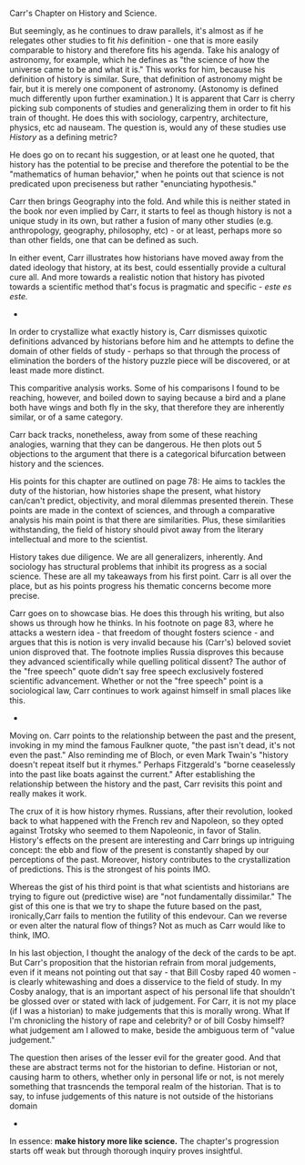 Carr's Chapter on History and Science. 

But seemingly, as he continues to draw parallels, it's almost as if he relegates other studies to fit *his* definition - one that is more easily comparable to history and therefore fits his agenda. Take his analogy of astronomy, for example, which he defines as "the science of how the universe came to be and what it is." This works for him, because his definition of history is similar. Sure, that definition of astronomy might be fair, but it is merely one component of astronomy. (Astonomy is defined much differently upon further examination.) It is apparent that Carr is cherry picking sub components of studies and generalizing them in order to fit his train of thought. He does this with sociology, carpentry, architecture, physics, etc ad nauseam. The question is, would any of these studies use *History* as a defining metric? 

He does go on to recant his suggestion, or at least one he quoted, that history has the potential to be precise and therefore the potential to be the "mathematics of human behavior," when he points out that science is not predicated upon preciseness but rather "enunciating hypothesis."

Carr then brings Geography into the fold. And while this is neither stated in the book nor even implied by Carr, it starts to feel as though history is not a unique study in its own, but rather a fusion of many other studies (e.g. anthropology, geography, philosophy, etc) - or at least, perhaps more so than other fields, one that can be defined as such.

In either event, Carr illustrates how historians have moved away from the dated ideology that history, at its best, could essentially provide a cultural cure all. And more towards a realistic notion that history has pivoted towards a scientific method that's focus is pragmatic and specific - *este es este.* 

- 

In order to crystallize what exactly history is, Carr dismisses quixotic definitions advanced by historians before him and he attempts to define the domain of other fields of study - perhaps so that through the process of elimination the borders of the history puzzle piece will be discovered, or at least made more distinct.  

This comparitive analysis works. Some of his comparisons I found to be reaching, however, and boiled down to saying because a bird and a plane both have wings and both fly in the sky, that therefore they are inherently similar, or of a same category. 

Carr back tracks, nonetheless, away from some of these reaching analogies, warning that they can be dangerous. He then plots out 5 objections to the argument that there is a categorical bifurcation between history and the sciences. 

His points for this chapter are outlined on page 78: He aims to tackles the duty of the historian, how histories shape the present, what history can/can't predict, objectivity, and moral dilemmas presented therein. These points are made in the context of sciences, and through a comparative analysis his main point is that there are similarities. Plus, these similarities withstanding, the field of history should pivot away from the literary intellectual and more to the scientist. 

History takes due diligence. We are all generalizers, inherently. And sociology has structural problems that inhibit its progress as a social science. These are all my takeaways from his first point. Carr is all over the place, but as his points progress his thematic concerns become more precise.  

Carr goes on to showcase bias. He does this through his writing, but also shows us through how he thinks. In his footnote on page 83, where he attacks a western idea - that freedom of thought fosters science - and argues that this is notion is very invalid because his (Carr's) beloved soviet union disproved that. The footnote implies Russia disproves this because they advanced scientifically while quelling political dissent? The author of the "free speech" quote didn't say free speech exclusively fostered scientific advancement. Whether or not the "free speech" point is a sociological law, Carr continues to work against himself in small places like this. 

- 

Moving on. Carr points to the relationship between the past and the present, invoking in my mind the famous Faulkner quote, "the past isn't dead, it's not even the past." Also reminding me of Bloch, or even Mark Twain's "history doesn't repeat itself but it rhymes." Perhaps Fitzgerald's "borne ceaselessly into the past like boats against the current." After establishing the relationship between the history and the past, Carr revisits this point and really makes it work.

The crux of it is how history rhymes. Russians, after their revolution, looked back to what happened with the French rev and Napoleon, so they opted against Trotsky who seemed to them Napoleonic, in favor of Stalin. History's effects on the present are interesting and Carr brings up intriguing concept: the ebb and flow of the present is constantly shaped by our perceptions of the past. Moreover, history contributes to the crystallization of predictions. This is the strongest of his points IMO. 

Whereas the gist of his third point is that what scientists and historians are trying to figure out (predictive wise) are "not fundamentally dissimilar." The gist of this one is that we try to shape the future based on the past, ironically,Carr fails to mention the futility of this endevour. Can we reverse or even alter the natural flow of things? Not as much as Carr would like to think, IMO. 

In his last objection, I thought the analogy of the deck of the cards to be apt. But Carr's proposition that the historian refrain from moral judgements, even if it means not pointing out that say - that Bill Cosby raped 40 women - is clearly whitewashing and does a disservice to the field of study. In my Cosby analogy, that is an important aspect of his personal life that shouldn't be glossed over or stated with lack of judgement. For Carr, it is not my place (if I was a historian) to make judgements that this is morally wrong. What If I'm chronicling the history of rape and celebrity? or of bill Cosby himself? what judgement am I allowed to make, beside the ambiguous term of "value judgement." 

The question then arises of the lesser evil for the greater good. And that these are abstract terms not for the historian to define. Historian or not, causing harm to others, whether only in personal life or not, is not merely something that trasncends the temporal realm of the historian. That is to say, to infuse judgements of this nature is not outside of the historians domain 

- 

In essence: **make history more like science.** The chapter's progression starts off weak but through thorough inquiry proves insightful.  
